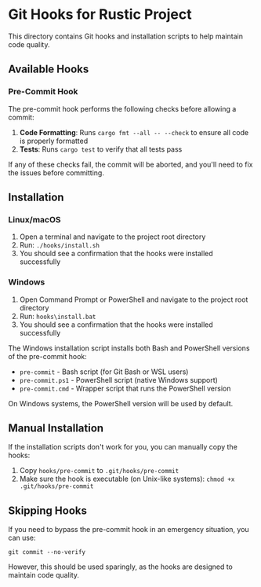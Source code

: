 # Git Hooks for Rustic Project

This directory contains Git hooks and installation scripts to help maintain code quality.

## Available Hooks

### Pre-Commit Hook

The pre-commit hook performs the following checks before allowing a commit:

1. **Code Formatting**: Runs `cargo fmt --all -- --check` to ensure all code is properly formatted
2. **Tests**: Runs `cargo test` to verify that all tests pass

If any of these checks fail, the commit will be aborted, and you'll need to fix the issues before committing.

## Installation

### Linux/macOS

1. Open a terminal and navigate to the project root directory
2. Run: `./hooks/install.sh`
3. You should see a confirmation that the hooks were installed successfully

### Windows

1. Open Command Prompt or PowerShell and navigate to the project root directory
2. Run: `hooks\install.bat`
3. You should see a confirmation that the hooks were installed successfully

The Windows installation script installs both Bash and PowerShell versions of the pre-commit hook:
- `pre-commit` - Bash script (for Git Bash or WSL users)
- `pre-commit.ps1` - PowerShell script (native Windows support)
- `pre-commit.cmd` - Wrapper script that runs the PowerShell version

On Windows systems, the PowerShell version will be used by default.

## Manual Installation

If the installation scripts don't work for you, you can manually copy the hooks:

1. Copy `hooks/pre-commit` to `.git/hooks/pre-commit`
2. Make sure the hook is executable (on Unix-like systems): `chmod +x .git/hooks/pre-commit`

## Skipping Hooks

If you need to bypass the pre-commit hook in an emergency situation, you can use:

```
git commit --no-verify
```

However, this should be used sparingly, as the hooks are designed to maintain code quality.